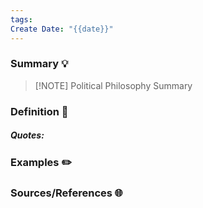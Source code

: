 ```yaml
---
tags: 
Create Date: "{{date}}"
---
```

### Summary 💡

> [!NOTE] Political Philosophy
> Summary

### Definition 📖

##### Quotes:

### Examples ✏️

### Sources/References 🌐 

